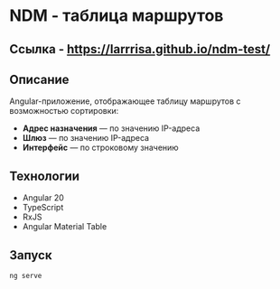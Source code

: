 # NDM - таблица маршрутов

## Ссылка - <https://larrrisa.github.io/ndm-test/>

## Описание

Angular-приложение, отображающее таблицу маршрутов с возможностью сортировки:

- **Адрес назначения** — по значению IP-адреса
- **Шлюз** — по значению IP-адреса
- **Интерфейс** — по строковому значению

## Технологии

-  Angular 20
-  TypeScript
-  RxJS
-  Angular Material Table


## Запуск

```bash
ng serve
```



